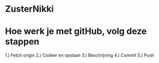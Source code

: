 # ZusterNikki

# Hoe werk je met gitHub, volg deze stappen
1.) Fetch origin
2.) Codeer en opslaan
3.) Beschrijving
4.) Commit
5.) Push
